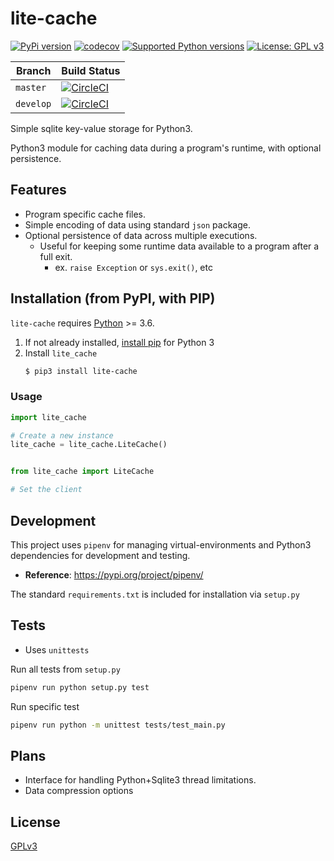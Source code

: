 # lite-cache
[![PyPi version](https://pypip.in/v/py-cache/badge.png)](https://github.com/petercrosby/lite-cache/blob/master/LICENSE)
[![codecov](https://codecov.io/gh/petercrosby/lite-cache/branch/develop/graph/badge.svg)](https://codecov.io/gh/petercrosby/lite-cache)
[![Supported Python versions](https://img.shields.io/pypi/pyversions/lite-cache.svg?style=flat)](https://pypi.python.org/pypi/web_cache/)
[![License: GPL v3](https://img.shields.io/badge/License-GPLv3-blue.svg)](https://github.com/petercrosby/lite-cache/blob/master/LICENSE)

| Branch| Build Status  |
| --- | --- | 
|`master`| [![CircleCI](https://circleci.com/gh/petercrosby/lite-cache/tree/master.svg?style=svg)](https://circleci.com/gh/petercrosby/lite-cache/tree/master)|
|`develop`| [![CircleCI](https://circleci.com/gh/petercrosby/lite-cache/tree/develop.svg?style=svg)](https://circleci.com/gh/petercrosby/lite-cache/tree/develop)|

Simple sqlite key-value storage for Python3.

Python3 module for caching data during a program's runtime, with optional persistence.

## Features

* Program specific cache files.
* Simple encoding of data using standard `json` package.
* Optional persistence of data across multiple executions.
    - Useful for keeping some runtime data available to a program after a full exit.
        - ex. `raise Exception` or `sys.exit()`, etc 

## Installation (from PyPI, with PIP)

`lite-cache` requires [Python](https://www.python.org/downloads/) >= 3.6.

1. If not already installed, [install pip](https://pip.pypa.io/en/stable/installing/) for Python 3
2. Install `lite_cache`
    ```bash
    $ pip3 install lite-cache
    ````

### Usage
```python
import lite_cache

# Create a new instance
lite_cache = lite_cache.LiteCache()



```

```python
from lite_cache import LiteCache

# Set the client

```
## Development
This project uses `pipenv` for managing virtual-environments and Python3 dependencies  for development and testing.
* **Reference**: https://pypi.org/project/pipenv/

The standard `requirements.txt` is included for installation via `setup.py`

## Tests
- Uses `unittests`

Run all tests from `setup.py`
```bash
pipenv run python setup.py test
```

Run specific test
```bash
pipenv run python -m unittest tests/test_main.py
```

## Plans
- Interface for handling Python+Sqlite3 thread limitations.
- Data compression options


## License

[GPLv3](https://www.gnu.org/licenses/gpl-3.0.html)
